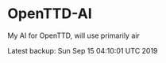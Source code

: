 # OpenTTD-AI
My AI for OpenTTD, will use primarily air

Latest backup: Sun Sep 15 04:10:01 UTC 2019
